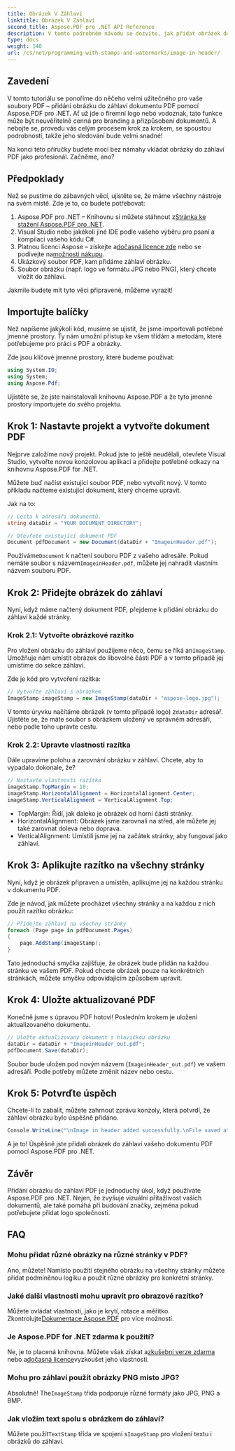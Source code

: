 ```yaml
---
title: Obrázek V Záhlaví
linktitle: Obrázek V Záhlaví
second_title: Aspose.PDF pro .NET API Reference
description: V tomto podrobném návodu se dozvíte, jak přidat obrázek do záhlaví PDF pomocí Aspose.PDF for .NET.
type: docs
weight: 140
url: /cs/net/programming-with-stamps-and-watermarks/image-in-header/
---
```

## Zavedení

V tomto tutoriálu se ponoříme do něčeho velmi užitečného pro vaše soubory PDF – přidání obrázku do záhlaví dokumentu PDF pomocí Aspose.PDF pro .NET. Ať už jde o firemní logo nebo vodoznak, tato funkce může být neuvěřitelně cenná pro branding a přizpůsobení dokumentů. A nebojte se, provedu vás celým procesem krok za krokem, se spoustou podrobností, takže jeho sledování bude velmi snadné!

Na konci této příručky budete moci bez námahy vkládat obrázky do záhlaví PDF jako profesionál. Začněme, ano?

## Předpoklady

Než se pustíme do zábavných věcí, ujistěte se, že máme všechny nástroje na svém místě. Zde je to, co budete potřebovat:

1.  Aspose.PDF pro .NET – Knihovnu si můžete stáhnout z[Stránka ke stažení Aspose.PDF pro .NET](https://releases.aspose.com/pdf/net/).
2. Visual Studio nebo jakékoli jiné IDE podle vašeho výběru pro psaní a kompilaci vašeho kódu C#.
3.  Platnou licenci Aspose – získejte a[dočasná licence zde](https://purchase.aspose.com/temporary-license/) nebo se podívejte na[možnosti nákupu](https://purchase.aspose.com/buy).
4. Ukázkový soubor PDF, kam přidáme záhlaví obrázku.
5. Soubor obrázku (např. logo ve formátu JPG nebo PNG), který chcete vložit do záhlaví.

Jakmile budete mít tyto věci připravené, můžeme vyrazit!

## Importujte balíčky

Než napíšeme jakýkoli kód, musíme se ujistit, že jsme importovali potřebné jmenné prostory. Ty nám umožní přístup ke všem třídám a metodám, které potřebujeme pro práci s PDF a obrázky.

Zde jsou klíčové jmenné prostory, které budeme používat:

```csharp
using System.IO;
using System;
using Aspose.Pdf;
```

Ujistěte se, že jste nainstalovali knihovnu Aspose.PDF a že tyto jmenné prostory importujete do svého projektu.

## Krok 1: Nastavte projekt a vytvořte dokument PDF

Nejprve založíme nový projekt. Pokud jste to ještě neudělali, otevřete Visual Studio, vytvořte novou konzolovou aplikaci a přidejte potřebné odkazy na knihovnu Aspose.PDF for .NET.

Můžete buď načíst existující soubor PDF, nebo vytvořit nový. V tomto příkladu načteme existující dokument, který chceme upravit.

Jak na to:

```csharp
// Cesta k adresáři dokumentů.
string dataDir = "YOUR DOCUMENT DIRECTORY";

// Otevřete existující dokument PDF
Document pdfDocument = new Document(dataDir + "ImageinHeader.pdf");
```

 Používáme`Document` k načtení souboru PDF z vašeho adresáře. Pokud nemáte soubor s názvem`ImageinHeader.pdf`, můžete jej nahradit vlastním názvem souboru PDF.

## Krok 2: Přidejte obrázek do záhlaví

Nyní, když máme načtený dokument PDF, přejdeme k přidání obrázku do záhlaví každé stránky.

### Krok 2.1: Vytvořte obrázkové razítko
 Pro vložení obrázku do záhlaví použijeme něco, čemu se říká an`ImageStamp`. Umožňuje nám umístit obrázek do libovolné části PDF a v tomto případě jej umístíme do sekce záhlaví.

Zde je kód pro vytvoření razítka:

```csharp
// Vytvořte záhlaví s obrázkem
ImageStamp imageStamp = new ImageStamp(dataDir + "aspose-logo.jpg");
```

 V tomto úryvku načítáme obrázek (v tomto případě logo) z`dataDir` adresář. Ujistěte se, že máte soubor s obrázkem uložený ve správném adresáři, nebo podle toho upravte cestu.

### Krok 2.2: Upravte vlastnosti razítka
Dále upravíme polohu a zarovnání obrázku v záhlaví. Chcete, aby to vypadalo dokonale, že?

```csharp
// Nastavte vlastnosti razítka
imageStamp.TopMargin = 10;
imageStamp.HorizontalAlignment = HorizontalAlignment.Center;
imageStamp.VerticalAlignment = VerticalAlignment.Top;
```

- TopMargin: Řídí, jak daleko je obrázek od horní části stránky.
- HorizontalAlignment: Obrázek jsme zarovnali na střed, ale můžete jej také zarovnat doleva nebo doprava.
- VerticalAlignment: Umístili jsme jej na začátek stránky, aby fungoval jako záhlaví.

## Krok 3: Aplikujte razítko na všechny stránky

Nyní, když je obrázek připraven a umístěn, aplikujme jej na každou stránku v dokumentu PDF.

Zde je návod, jak můžete procházet všechny stránky a na každou z nich použít razítko obrázku:

```csharp
// Přidejte záhlaví na všechny stránky
foreach (Page page in pdfDocument.Pages)
{
    page.AddStamp(imageStamp);
}
```

Tato jednoduchá smyčka zajišťuje, že obrázek bude přidán na každou stránku ve vašem PDF. Pokud chcete obrázek pouze na konkrétních stránkách, můžete smyčku odpovídajícím způsobem upravit.

## Krok 4: Uložte aktualizované PDF

Konečně jsme s úpravou PDF hotovi! Posledním krokem je uložení aktualizovaného dokumentu.

```csharp
// Uložte aktualizovaný dokument s hlavičkou obrázku
dataDir = dataDir + "ImageinHeader_out.pdf";
pdfDocument.Save(dataDir);
```

Soubor bude uložen pod novým názvem (`ImageinHeader_out.pdf`) ve vašem adresáři. Podle potřeby můžete změnit název nebo cestu.

## Krok 5: Potvrďte úspěch

Chcete-li to zabalit, můžete zahrnout zprávu konzoly, která potvrdí, že záhlaví obrázku bylo úspěšně přidáno.

```csharp
Console.WriteLine("\nImage in header added successfully.\nFile saved at " + dataDir);
```

A je to! Úspěšně jste přidali obrázek do záhlaví vašeho dokumentu PDF pomocí Aspose.PDF pro .NET.

## Závěr

Přidání obrázku do záhlaví PDF je jednoduchý úkol, když používáte Aspose.PDF pro .NET. Nejen, že zvyšuje vizuální přitažlivost vašich dokumentů, ale také pomáhá při budování značky, zejména pokud potřebujete přidat logo společnosti.

## FAQ

### Mohu přidat různé obrázky na různé stránky v PDF?
Ano, můžete! Namísto použití stejného obrázku na všechny stránky můžete přidat podmíněnou logiku a použít různé obrázky pro konkrétní stránky.

### Jaké další vlastnosti mohu upravit pro obrazové razítko?
 Můžete ovládat vlastnosti, jako je krytí, rotace a měřítko. Zkontrolujte[Dokumentace Aspose.PDF](https://reference.aspose.com/pdf/net/) pro více možností.

### Je Aspose.PDF for .NET zdarma k použití?
 Ne, je to placená knihovna. Můžete však získat a[zkušební verze zdarma](https://releases.aspose.com/) nebo a[dočasná licence](https://purchase.aspose.com/temporary-license/)vyzkoušet jeho vlastnosti.

### Mohu pro záhlaví použít obrázky PNG místo JPG?
 Absolutně! The`ImageStamp` třída podporuje různé formáty jako JPG, PNG a BMP.

### Jak vložím text spolu s obrázkem do záhlaví?
 Můžete použít`TextStamp` třída ve spojení s`ImageStamp` pro vložení textu i obrázků do záhlaví.